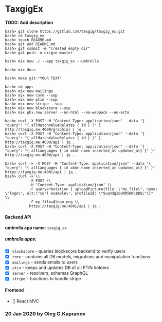# TaxgigEx

**TODO: Add description**

```
bash> git clone https://gitlab.com/taxgig/taxgig_ex.git
bash> cd taxgig_ex
bash> touch README.md
bash> git add README.md
bash> git commit -m "created empty dir"
bash> git push -u origin master

bash> mix new ./ --app taxgig_ex --umbrella

bash> mix docs

bash> make git-"YOUR TEXT"
```

```
bash> cd apps
bash> mix new mailings
bash> mix new core --sup
bash> mix new ptin --sup
bash> mix new stripe --sup
bash> mix new blockscore --sup
bash> mix phx.new server --no-html --no-webpack --no-ecto
```

```
bash> curl -X POST -H "Content-Type: application/json" --data '{ "query": "{ allMatchValueRelates { id } }" }' http://taxgig.me:4000/graphiql | jq .
bash> curl -X POST -H "Content-Type: application/json" --data '{ "query": "{ allMatchValueRelates { id } }" }' http://taxgig.me:4000/api | jq .
bash> curl -X POST -H "Content-Type: application/json" --data '{ "query": "{ allLanguages { id abbr name inserted_at updated_at} }" }' http://taxgig.me:4000/api | jq .

bash> curl -k -X POST -H "Content-Type: application/json" --data '{ "query": "{ allLanguages { id abbr name inserted_at updated_at} }" }' https://taxgig.me:4001/api | jq .
bash> curl -k \\
           -X POST \\
           -H "Content-Type: application/json" \\
           -F query="mutation { uploadPicture(file: \"my_file\", name: \"logo\", alt:\"curl example\", profileId: \"9uqHdgI0URR5OKC8DQ\")}" \\
           -F my_file=@logo.png \\
           https://taxgig.me:4001/api | jq .
```

#### Backend API

**umbrella app name**: `taxgig_ex`

##### umbrella apps:
- [X] `blockscore` - queries blockscore backend to verify users
- [X] `core` - contains all DB models, migrations and manipulation functions
- [X] `mailings` - sends emails to users
- [X] `ptin` - keeps and updates DB of all PTIN holders
- [X] `server` - resolvers, schemas GraphQL
- [X] `stripe` - functions to handle stripe

#### Frontend
- [] React MVC

### 20 Jan 2020 by Oleg G.Kapranov

[1]: https://gitlab.com/taxgig/taxgig_ex
[2]: https://paper.dropbox.com/doc/Graph-API--AsyYKWDkl3ycVg1z40YLkKukAg-FNst2XVqeQQW5HBCs0JKH
[3]: https://paper.dropbox.com/doc/Backend-Tech-Documentation-UOhiP5AhK7PsJBJ5ZVKJo
[4]: https://paper.dropbox.com/doc/Backend-API-Documentation-FNst2XVqeQQW5HBCs0JKH
[5]: https://github.com/phoenixframework/phoenix/tree/v1.4.0/installer/templates/phx_umbrella
